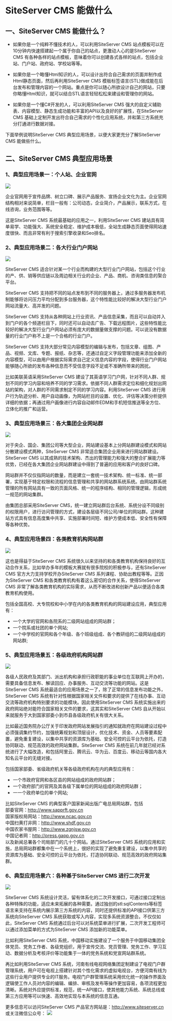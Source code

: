 # SiteServer CMS 能做什么

## 一、SiteServer CMS 能做什么？

+ 如果你是一个纯粹不懂技术的人，可以利用SiteServer CMS 站点模板可以在10分钟内快速搭建起一个属于你自己的站点，更激动人心的是SiteServer CMS 有各种各样的站点模板，意味着你可以创建各式各样的站点，包括企业站、门户站、政府站、学校站等等。

+ 如果你是一个略懂Html知识的人，可以设计出符合自己需求的页面并制作成Html静态页面，然后再利用SiteServer CMS 模板标签语言(STL)做成能在后台发布和管理内容的一个网站。重点是你可以随心所欲设计自己的网站，只要你略懂Html知识，就可以结合STL语言轻轻松松来建设和管理你的网站。

+ 如果你是一个懂C#开发的人，可以利用SiteServer CMS 强大的自定义辅助表、内容模型、静态生成功能和丰富的API以及良好的扩展性，在SiteServer CMS 基础上定制开发出符合自己需求的个性化应用系统，并和第三方系统充分打通进行数据对接。

下面举例说明SiteServer CMS 典型应用场景，以便大家更充分了解SiteServer CMS 能做些什么。

## 二、SiteServer CMS 典型应用场景

### 1、典型应用场景一：个人站、企业官网

![](/assets/118.png)

企业官网用于宣传品牌、树立口碑、展示产品服务、宣扬企业文化为主。企业官网结构相对来说简单，栏目一般有：公司动态，企业简介，产品展示，联系方式，在线咨询，业务范围等等。

这是SiteServer CMS 系统最基础的应用之一，利用SiteServer CMS 建站具有简单易学、功能强大、系统安全稳定、维护成本极低，全站生成静态页面使得网站速度很快、而且非常有利于搜索引擎收录和Seo排名。


### 2、典型应用场景二：各大行业门户网站

![](/assets/126.jpg)

SiteServer CMS 适合针对某一个行业而构建的大型行业门户网站，包括这个行业的产、供、销等供应链以及周边相关行业的企业、产品、商机、咨询类信息的棸合平台。

SiteServer CMS 支持把不同的站点发布到不同的服务器上，通过多服务器发布机制能够将访问压力平均分配到多台服务器，这个特性能比较好的解决大型行业门户网站流量大、高并发的问题。

SiteServer CMS 支持从各种网站上行业资讯、产品信息采集，而且可以自动并入到门户的各个频道栏目下，同时还可以自动去广告、下载远程图片，这些特性能比较好的解决大型行业门户网站必须有庞大的数据量做支撑的问题。可以说没有数据量的行业门户称不上是一个合格的行业门户。

SiteServer CMS 支持大部分常见内容模型的编辑与发布，包括文章、组图、产品、视频、文库、专题、报纸、杂志等，还通过自定义字段管理功能来添加全新的内容模型，可以由用户根据实际需求自己定义信息内容的字段，使得行业门户网站能够随心所欲的发布各种信息而不受信息字段不足或不准确所带来的困扰。

比如美联英语采用SiteServer CMS 建设了其英语学习门户网，针对不同人群、规划不同的学习内容和培养不同的学习需求。依据不同人群需求定位和细化规划出网站的架构，对人群的不同需求制定不同的学习内容。利用SiteServer CMS 进行用户行为轨迹分析、用户自动画像，为网站栏目的设置、优化、评估等决策分析提供详细的依据；再通过用户画像进行内容自动邮件EDM和手机短信推送等全方位、立体化的推广和运营。

### 3、典型应用场景三：各大集团企业网站群

![](/assets/127.jpg)

对于央企、国企、集团公司等大型企业，网站建设基本上分网站群建设模式和网站分散建设模式两种，SiteServer CMS 非常适合集团企业用来进行网站群建设。 SiteServer CMS 以其成熟的技术架构、杰出的管理能力和强大的整合扩展能力等优势，已经在各大集团企业网站群建设中得到了普遍的应用和客户的良好口碑。

网站群并不仅仅指网站的数量，而是建立一套统一技术架构、统一标准、统一部署，实现基于特定权限和流程的信息管理和共享的网站群系统系统。由网站群系统管理的所有网站具有一致的页面风格、统一的程序结构、相同的管理逻辑，形成统一规范的网站集群。

由集团总部采用SiteServer CMS，统一建立网站群后台系统、系统分设不同级别的权限用户，进行访问管理的方式，建设各层级不同公司/单位的网站群。这种建站方式具有信息高度集中共享、实施部署时间短、维护方便成本低、安全性有保障等各种优势。

### 4、典型应用场景四：各类教育机构网站群

![](/assets/119.jpg)

这也是得益于SiteServer CMS 系统很久以来坚持的和各类教育机构保持良好的互动合作关系，比如举办多年的模板大赛就有很多院校的积极参与，还有SiteServer CMS 官方大力支持学校开办SiteServer CMS 系列课程、协助出教程等等。正因为SiteServer CMS 和各类教育机构有着这么密切的合作关系，使得SiteServer CMS 非常了解各类教育机构的实际需求，从而不断改进和创新产品以便适合各类教育机构使用。

包括全国高校、大专院校和中小学在内的各类教育机构的网站建设应用，典型应用有：
+ 一个大学的官网和各院系的二级网站组成的网站群；
+ 一个院系或社团的单个网站;
+ 一个中学校的官网和各个年级、各个班级组成、各个教研组的二级网站组成的网站群;

### 5、典型应用场景五：各级政府机构网站群

![](/assets/128.jpg)

各级人民政府及其部门、派出机构和承担行政职能的事业单位在互联网上开办的，需要具备信息发布、解读回应、办事服务、互动交流等功能的网站。这是SiteServer CMS 系统最适合的应用场景之一了，除了正常的信息发布功能之外，SiteServer CMS 系统有针对性根据国家相关文件和要求的提供了在线办事、互动交流等政府机构特别要求的功能模块。因此使用SiteServer CMS 系统实施出来的政府网站绝对能符合国家相关文件的要求，这其实和SiteServer CMS 自从开始以来就服务于大到国家部委小到市县各级政府机关有很大关系。

比如最近国务院办公厅关于印发政府网站发展指引的通知就政府在网站建设过程中必须强调集约节约，加强统筹规划和顶层设计，优化技术、资金、人员等要素配置，避免重复建设，以集中共享的资源库为基础、安全可控的云平台为依托，打造协同联动、规范高效的政府网站集群。SiteServer CMS 系统在前几年就已经对系统进行了大幅改造，和包括阿里云、腾讯云、华为云、百度云、移动云等国内各大知名云平台的无缝对接。


包括国家部委、省级政府机关等各级政府机构在内的典型应用有：
+ 一个市政府官网和各区县的网站组成的政府网站群；
+ 一个政府部门的官网及其各级下属单位的网站组成的政府网站群；
+ 一一个政府单位的单个网站;

比如SiteServer CMS 的典型客户国家新闻出版广电总局网站群，包括
<br>部委官网：http://www.sapprft.gov.cn
<br>国家版权局网站：http://www.ncac.gov.cn
<br>中国扫黄打非网：http://www.shdf.gov.cn
<br>中国农家书屋网：http://www.zgnjsw.gov.cn
<br>中国记者网：http://press.gapp.gov.cn
<br>以及新闻总署各个司局部门的几十个网站。通过SiteServer CMS 系统的应用和实施，总局网站群都集中在一个系统上，很好的实现了避免重复建设，以集中共享的资源库为基础、安全可控的云平台为依托，打造协同联动、规范高效的政府网站集群。

### 6、典型应用场景六：各种基于SiteServer CMS 进行二次开发

![](/assets/129.jpg)

SiteServer CMS 系统设计灵活，留有体系化的二次开发接口，可通过接口定制出各种特殊的功能，适应未来拓展的各种需要。通过独创的stl:sqlContents等标签语言来支持在系统内展示第三方系统的内容，同时还提供标准的API接口供第三方系统向SiteServer CMS 系统获取或写入内容，实现多系统资源整合。不仅仅如此，SiteServer CMS 系统通过后台可以对系统菜单进行扩展，二次开发工程师可以通过添加菜单的方式为SiteServer CMS 添加新的功能菜单。

比如利用SiteServer CMS 系统，中国移动实施建设了一个服务于中国移动集团全体党员、党务工作者、各级党组织，用于宣传交流、党员管理、党务工作、学习互动、数据分析及考核评价等功能集于一体的党务系统和党宣网站群系统。

再比如利用SiteServer CMS 系统，河南有线电视网络集团定制建设了电视门户群管理系统，用户可在电视上搭建针对其个性化需求的虚拟电视台，方便河南有线为这些行业用户提供专业的IT服务。电视门户群管理系统采用优化统一的操作界面及逻辑使工作人员对内容的编辑、编排、审核及发布等操作更加容易，各项流程更加清晰。系统对外应提供标准，规范，统一API接口，使其他能力系统、系统总线或第三方应用等可以快速、高效地实现与本系统的信息互通。

更多信息可以访问SiteServer CMS 产品官方网站是：http://www.siteserver.cn 
或关注微信公众号：
![](/assets/qrcode_for_wx.jpg)